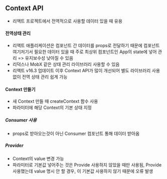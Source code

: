## Context API

- 리액트 프로젝트에서 전역적으로 사용할 데이터 있을 때 유용

#### 전역상태 관리

- 리액트 애플리케이션은 컴포넌트 간 데이터를 props로 전달하기 때문에 컴포넌트 여기저기서 필요한 데이터 있을 때 주로 최상위 컴포넌트인 App의 state에 넣어 관리 => 유지보수성 낮아질 수 있음
- 리덕스나 MobX 같은 상태 관리 라이브러리 사용할 수 있음
- 리액트 v16.3 업데이트 이후 Context API가 많이 개선되어 별도 라이브러리 사용 없이 전역 상태 관리 쉽게 가능

#### Context 만들기

- 새 Context 만들 때 createContext 함수 사용
- 파라미터에 해당 Context의 기본 상태 지정

##### Consumer 사용

- props로 받아오는것이 아닌 Consumer 컴포넌트 통해 데이터 받아옴

##### Provider

- Context의 value 변경 가능
- 파라미터로 기본값 넣어주는 것은 Provide 사용하지 않았을 때만 사용됨, Provide 사용했는데 value 명시 안 할 경우, 이 기본값 사용하지 않기 때문에 오류 발생
